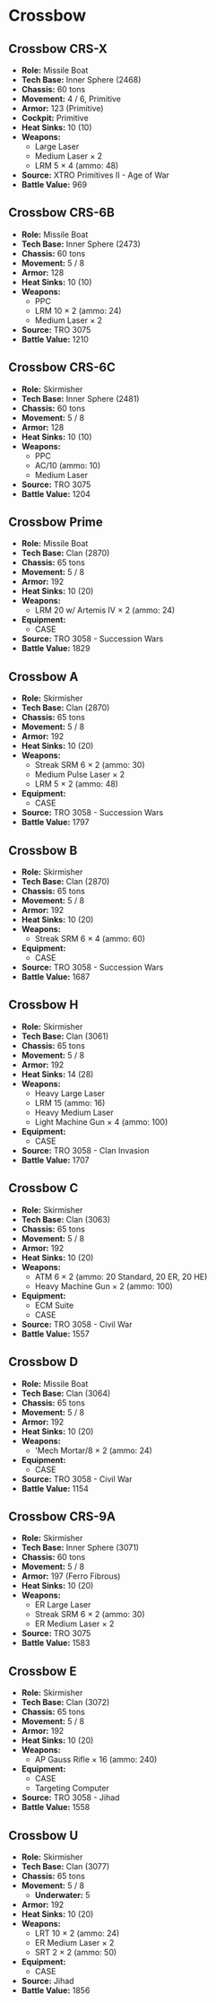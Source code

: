 # Crossbow
## Crossbow CRS-X
- **Role:** Missile Boat
- **Tech Base:** Inner Sphere (2468)
- **Chassis:** 60 tons
- **Movement:** 4 / 6, Primitive
- **Armor:** 123 (Primitive)
- **Cockpit:** Primitive
- **Heat Sinks:** 10 (10)
- **Weapons:**
  - Large Laser
  - Medium Laser × 2
  - LRM 5 × 4 (ammo: 48)
- **Source:** XTRO Primitives II - Age of War
- **Battle Value:** 969

## Crossbow CRS-6B
- **Role:** Missile Boat
- **Tech Base:** Inner Sphere (2473)
- **Chassis:** 60 tons
- **Movement:** 5 / 8
- **Armor:** 128
- **Heat Sinks:** 10 (10)
- **Weapons:**
  - PPC
  - LRM 10 × 2 (ammo: 24)
  - Medium Laser × 2
- **Source:** TRO 3075
- **Battle Value:** 1210

## Crossbow CRS-6C
- **Role:** Skirmisher
- **Tech Base:** Inner Sphere (2481)
- **Chassis:** 60 tons
- **Movement:** 5 / 8
- **Armor:** 128
- **Heat Sinks:** 10 (10)
- **Weapons:**
  - PPC
  - AC/10 (ammo: 10)
  - Medium Laser
- **Source:** TRO 3075
- **Battle Value:** 1204

## Crossbow Prime
- **Role:** Missile Boat
- **Tech Base:** Clan (2870)
- **Chassis:** 65 tons
- **Movement:** 5 / 8
- **Armor:** 192
- **Heat Sinks:** 10 (20)
- **Weapons:**
  - LRM 20 w/ Artemis IV × 2 (ammo: 24)
- **Equipment:**
  - CASE
- **Source:** TRO 3058 - Succession Wars
- **Battle Value:** 1829

## Crossbow A
- **Role:** Skirmisher
- **Tech Base:** Clan (2870)
- **Chassis:** 65 tons
- **Movement:** 5 / 8
- **Armor:** 192
- **Heat Sinks:** 10 (20)
- **Weapons:**
  - Streak SRM 6 × 2 (ammo: 30)
  - Medium Pulse Laser × 2
  - LRM 5 × 2 (ammo: 48)
- **Equipment:**
  - CASE
- **Source:** TRO 3058 - Succession Wars
- **Battle Value:** 1797

## Crossbow B
- **Role:** Skirmisher
- **Tech Base:** Clan (2870)
- **Chassis:** 65 tons
- **Movement:** 5 / 8
- **Armor:** 192
- **Heat Sinks:** 10 (20)
- **Weapons:**
  - Streak SRM 6 × 4 (ammo: 60)
- **Equipment:**
  - CASE
- **Source:** TRO 3058 - Succession Wars
- **Battle Value:** 1687

## Crossbow H
- **Role:** Skirmisher
- **Tech Base:** Clan (3061)
- **Chassis:** 65 tons
- **Movement:** 5 / 8
- **Armor:** 192
- **Heat Sinks:** 14 (28)
- **Weapons:**
  - Heavy Large Laser
  - LRM 15 (ammo: 16)
  - Heavy Medium Laser
  - Light Machine Gun × 4 (ammo: 100)
- **Equipment:**
  - CASE
- **Source:** TRO 3058 - Clan Invasion
- **Battle Value:** 1707

## Crossbow C
- **Role:** Skirmisher
- **Tech Base:** Clan (3063)
- **Chassis:** 65 tons
- **Movement:** 5 / 8
- **Armor:** 192
- **Heat Sinks:** 10 (20)
- **Weapons:**
  - ATM 6 × 2 (ammo: 20 Standard, 20 ER, 20 HE)
  - Heavy Machine Gun × 2 (ammo: 100)
- **Equipment:**
  - ECM Suite
  - CASE
- **Source:** TRO 3058 - Civil War
- **Battle Value:** 1557

## Crossbow D
- **Role:** Missile Boat
- **Tech Base:** Clan (3064)
- **Chassis:** 65 tons
- **Movement:** 5 / 8
- **Armor:** 192
- **Heat Sinks:** 10 (20)
- **Weapons:**
  - 'Mech Mortar/8 × 2 (ammo: 24)
- **Equipment:**
  - CASE
- **Source:** TRO 3058 - Civil War
- **Battle Value:** 1154

## Crossbow CRS-9A
- **Role:** Skirmisher
- **Tech Base:** Inner Sphere (3071)
- **Chassis:** 60 tons
- **Movement:** 5 / 8
- **Armor:** 197 (Ferro Fibrous)
- **Heat Sinks:** 10 (20)
- **Weapons:**
  - ER Large Laser
  - Streak SRM 6 × 2 (ammo: 30)
  - ER Medium Laser × 2
- **Source:** TRO 3075
- **Battle Value:** 1583

## Crossbow E
- **Role:** Skirmisher
- **Tech Base:** Clan (3072)
- **Chassis:** 65 tons
- **Movement:** 5 / 8
- **Armor:** 192
- **Heat Sinks:** 10 (20)
- **Weapons:**
  - AP Gauss Rifle × 16 (ammo: 240)
- **Equipment:**
  - CASE
  - Targeting Computer
- **Source:** TRO 3058 - Jihad
- **Battle Value:** 1558

## Crossbow U
- **Role:** Skirmisher
- **Tech Base:** Clan (3077)
- **Chassis:** 65 tons
- **Movement:** 5 / 8
  - **Underwater:** 5
- **Armor:** 192
- **Heat Sinks:** 10 (20)
- **Weapons:**
  - LRT 10 × 2 (ammo: 24)
  - ER Medium Laser × 2
  - SRT 2 × 2 (ammo: 50)
- **Equipment:**
  - CASE
- **Source:** Jihad
- **Battle Value:** 1856

